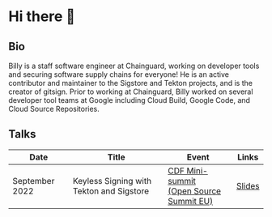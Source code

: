 # Hi there 👋

<!--
**wlynch/wlynch** is a ✨ _special_ ✨ repository because its `README.md` (this file) appears on your GitHub profile.

Here are some ideas to get you started:

- 🔭 I’m currently working on ...
- 🌱 I’m currently learning ...
- 👯 I’m looking to collaborate on ...
- 🤔 I’m looking for help with ...
- 💬 Ask me about ...
- 📫 How to reach me: ...
- 😄 Pronouns: ...
- ⚡ Fun fact: ...
-->

## Bio

Billy is a staff software engineer at Chainguard, working on developer tools and
securing software supply chains for everyone! He is an active contributor and
maintainer to the Sigstore and Tekton projects, and is the creator of gitsign.
Prior to working at Chainguard, Billy worked on several developer tool teams at
Google including Cloud Build, Google Code, and Cloud Source Repositories.

## Talks

| Date           | Title                                    | Event                                                                                           | Links                                          |
| -------------- | ---------------------------------------- | ----------------------------------------------------------------------------------------------- | ---------------------------------------------- |
| September 2022 | Keyless Signing with Tekton and Sigstore | [CDF Mini-summit<br>(Open Source Summit EU)](https://cd.foundation/cd-mini-summit-2022-dublin/) | [Slides](./static/keyless-tekton-sigstore.pdf) |
